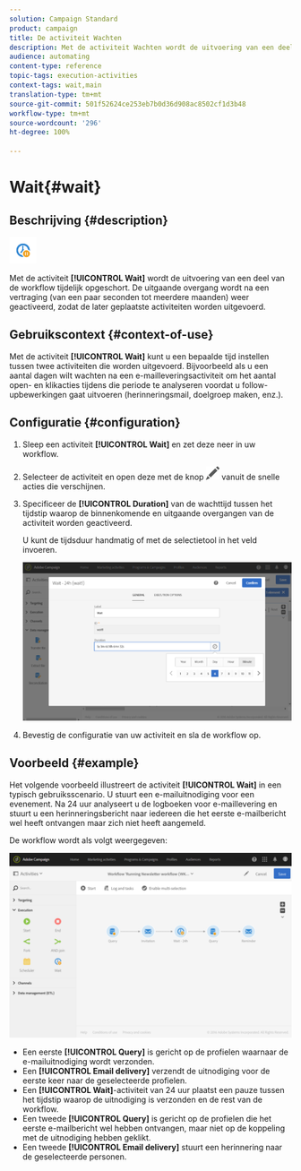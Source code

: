 ```yaml
---
solution: Campaign Standard
product: campaign
title: De activiteit Wachten
description: Met de activiteit Wachten wordt de uitvoering van een deel van de workflow tijdelijk opgeschort.
audience: automating
content-type: reference
topic-tags: execution-activities
context-tags: wait,main
translation-type: tm+mt
source-git-commit: 501f52624ce253eb7b0d36d908ac8502cf1d3b48
workflow-type: tm+mt
source-wordcount: '296'
ht-degree: 100%

---
```



# Wait{#wait}

## Beschrijving {#description}

![](assets/wait.png)

Met de activiteit **[!UICONTROL Wait]** wordt de uitvoering van een deel van de workflow tijdelijk opgeschort. De uitgaande overgang wordt na een vertraging (van een paar seconden tot meerdere maanden) weer geactiveerd, zodat de later geplaatste activiteiten worden uitgevoerd.

## Gebruikscontext {#context-of-use}

Met de activiteit **[!UICONTROL Wait]** kunt u een bepaalde tijd instellen tussen twee activiteiten die worden uitgevoerd. Bijvoorbeeld als u een aantal dagen wilt wachten na een e-mailleveringsactiviteit om het aantal open- en klikacties tijdens die periode te analyseren voordat u follow-upbewerkingen gaat uitvoeren (herinneringsmail, doelgroep maken, enz.).

## Configuratie {#configuration}

1. Sleep een activiteit **[!UICONTROL Wait]** en zet deze neer in uw workflow.
1. Selecteer de activiteit en open deze met de knop ![](assets/edit_darkgrey-24px.png) vanuit de snelle acties die verschijnen.
1. Specificeer de **[!UICONTROL Duration]** van de wachttijd tussen het tijdstip waarop de binnenkomende en uitgaande overgangen van de activiteit worden geactiveerd.

   U kunt de tijdsduur handmatig of met de selectietool in het veld invoeren.

   ![](assets/wait_duration.png)

1. Bevestig de configuratie van uw activiteit en sla de workflow op.

## Voorbeeld {#example}

Het volgende voorbeeld illustreert de activiteit **[!UICONTROL Wait]** in een typisch gebruiksscenario. U stuurt een e-mailuitnodiging voor een evenement. Na 24 uur analyseert u de logboeken voor e-maillevering en stuurt u een herinneringsbericht naar iedereen die het eerste e-mailbericht wel heeft ontvangen maar zich niet heeft aangemeld.

De workflow wordt als volgt weergegeven:

![](assets/wait_example_workflow.png)

* Een eerste **[!UICONTROL Query]** is gericht op de profielen waarnaar de e-mailuitnodiging wordt verzonden.
* Een **[!UICONTROL Email delivery]** verzendt de uitnodiging voor de eerste keer naar de geselecteerde profielen.
* Een **[!UICONTROL Wait]**-activiteit van 24 uur plaatst een pauze tussen het tijdstip waarop de uitnodiging is verzonden en de rest van de workflow.
* Een tweede **[!UICONTROL Query]** is gericht op de profielen die het eerste e-mailbericht wel hebben ontvangen, maar niet op de koppeling met de uitnodiging hebben geklikt.
* Een tweede **[!UICONTROL Email delivery]** stuurt een herinnering naar de geselecteerde personen.

